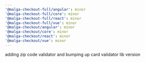```yaml
---
'@malga-checkout-full/angular': minor
'@malga-checkout-full/core': minor
'@malga-checkout-full/react': minor
'@malga-checkout-full/vue': minor
'@malga-checkout/angular': minor
'@malga-checkout/core': minor
'@malga-checkout/react': minor
'@malga-checkout/vue': minor
---
```


adding zip code validator and bumping up card validator lib version

